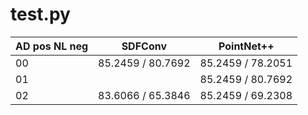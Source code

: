 # test.py

AD pos NL neg   | SDFConv           | PointNet++
---             | ---               | ---
00              | 85.2459 / 80.7692 | 85.2459 / 78.2051
01              |                   | 85.2459 / 80.7692
02              | 83.6066 / 65.3846 | 85.2459 / 69.2308
